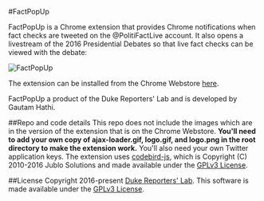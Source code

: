 #FactPopUp

FactPopUp is a Chrome extension that provides Chrome notifications when fact checks are tweeted on the @PolitiFactLive account. It also opens a livestream of the 2016 Presidential Debates so that live fact checks can be viewed with the debate:

![FactPopUp](https://pbs.twimg.com/media/CvLL5PfW8AAPOvt.jpg)

The extension can be installed from the Chrome Webstore [here](https://chrome.google.com/webstore/detail/factpopup/faaleponcnfhmolcbaajapgbigfffckj?hl=en "FactPopUp on Chrome Webstore").

FactPopUp a product of the Duke Reporters' Lab and is developed by Gautam Hathi.

##Repo and code details
This repo does not include the images which are in the version of the extension that is on the Chrome Webstore. **You'll need to add your own copy of ajax-loader.gif, logo.gif, and logo.png in the root directory to make the extension work.**
You'll also need your own Twitter application keys.
The extension uses [codebird-js](https://github.com/jublonet/codebird-js "Codebird-JS"), which is Copyright (C) 2010-2016 Jublo Solutions and made available under the [GPLv3 License](https://www.gnu.org/licenses/gpl-3.0.en.html "GPLv3").

##License
Copyright 2016-present [Duke Reporters' Lab](https://reporterslab.org/ "Reporters' Lab").
This software is made available under the [GPLv3 License](https://www.gnu.org/licenses/gpl-3.0.en.html "GPLv3").